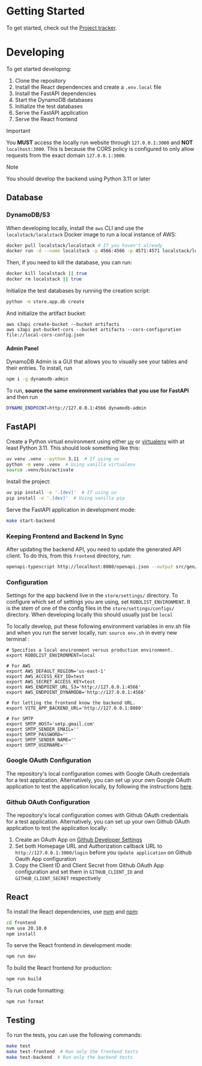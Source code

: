# Getting Started

To get started, check out the [Project tracker](https://github.com/orgs/kscalelabs/projects/8/views/1).

# Developing

To get started developing:

1. Clone the repository
2. Install the React dependencies and create a `.env.local` file
3. Install the FastAPI dependencies
4. Start the DynamoDB databases
5. Initialize the test databases
6. Serve the FastAPI application
7. Serve the React frontend

> [!IMPORTANT]
> You **MUST** access the locally run website through `127.0.0.1:3000` and **NOT** `localhost:3000`. This is because the CORS policy is configured to only allow requests from the exact domain `127.0.0.1:3000`.

> [!NOTE]
> You should develop the backend using Python 3.11 or later

## Database

### DynamoDB/S3

When developing locally, install the `aws` CLI and use the `localstack/localstack` Docker image to run a local instance of AWS:

```bash
docker pull localstack/localstack # If you haven't already
docker run -d --name localstack -p 4566:4566 -p 4571:4571 localstack/localstack
```

Then, if you need to kill the database, you can run:

```bash
docker kill localstack || true
docker rm localstack || true
```

Initialize the test databases by running the creation script:

```bash
python -m store.app.db create
```

And initialize the artifact bucket:

```
aws s3api create-bucket --bucket artifacts
aws s3api put-bucket-cors --bucket artifacts --cors-configuration file://local-cors-config.json
```

#### Admin Panel

DynamoDB Admin is a GUI that allows you to visually see your tables and their entries. To install, run

```bash
npm i -g dynamodb-admin
```

To run, **source the same environment variables that you use for FastAPI** and then run

```bash
DYNAMO_ENDPOINT=http://127.0.0.1:4566 dynamodb-admin
```

## FastAPI

Create a Python virtual environment using either [uv](https://astral.sh/blog/uv) or [virtualenv](https://virtualenv.pypa.io/en/latest/) with at least Python 3.11. This should look something like this:

```bash
uv venv .venv --python 3.11  # If using uv
python -m venv .venv  # Using vanilla virtualenv
source .venv/bin/activate
```

Install the project:

```bash
uv pip install -e '.[dev]'  # If using uv
pip install -e '.[dev]'  # Using vanilla pip
```

Serve the FastAPI application in development mode:

```bash
make start-backend
```

### Keeping Frontend and Backend In Sync

After updating the backend API, you need to update the generated API client. To do this, from this `frontend` directory, run:

```bash
openapi-typescript http://localhost:8080/openapi.json --output src/gen/api.ts  # While running the backend API locally
```

### Configuration

Settings for the app backend live in the `store/settings/` directory. To configure which set of settings you are using, set `ROBOLIST_ENVIRONMENT`. It is the stem of one of the config files in the `store/settings/configs/` directory. When developing locally this should usually just be `local`

To locally develop, put these following environment variables in env.sh file and when you run the server locally,
run: `source env.sh` in every new terminal :

```
# Specifies a local environment versus production environment.
export ROBOLIST_ENVIRONMENT=local

# For AWS
export AWS_DEFAULT_REGION='us-east-1'
export AWS_ACCESS_KEY_ID=test
export AWS_SECRET_ACCESS_KEY=test
export AWS_ENDPOINT_URL_S3='http://127.0.0.1:4566'
export AWS_ENDPOINT_DYNAMODB='http://127.0.0.1:4566'

# For letting the frontend know the backend URL.
export VITE_APP_BACKEND_URL='http://127.0.0.1:8080'

# For SMTP
export SMTP_HOST='smtp.gmail.com'
export SMTP_SENDER_EMAIL=''
export SMTP_PASSWORD=''
export SMTP_SENDER_NAME=''
export SMTP_USERNAME=''
```

### Google OAuth Configuration

The repository's local configuration comes with Google OAuth credentials for a test application. Alternatively, you can set up your own Google OAuth application to test the application locally, by following the instructions [here](https://blog.logrocket.com/guide-adding-google-login-react-app/).

### Github OAuth Configuration

The repository's local configuration comes with Github OAuth credentials for a test application. Alternatively, you can set up your own Github OAuth application to test the application locally:

1. Create an OAuth App on [Github Developer Settings](https://github.com/settings/developers)
2. Set both Homepage URL and Authorization callback URL to `http://127.0.0.1:3000/login` before you `Update application` on Github Oauth App configuration
3. Copy the Client ID and Client Secret from Github OAuth App configuration and set them in `GITHUB_CLIENT_ID` and `GITHUB_CLIENT_SECRET` respectively

## React

To install the React dependencies, use [nvm](https://github.com/nvm-sh/nvm) and [npm](https://www.npmjs.com/):

```bash
cd frontend
nvm use 20.10.0
npm install
```

To serve the React frontend in development mode:

```bash
npm run dev
```

To build the React frontend for production:

```bash
npm run build
```

To run code formatting:

```bash
npm run format
```

## Testing

To run the tests, you can use the following commands:

```bash
make test
make test-frontend  # Run only the frontend tests
make test-backend  # Run only the backend tests
```
